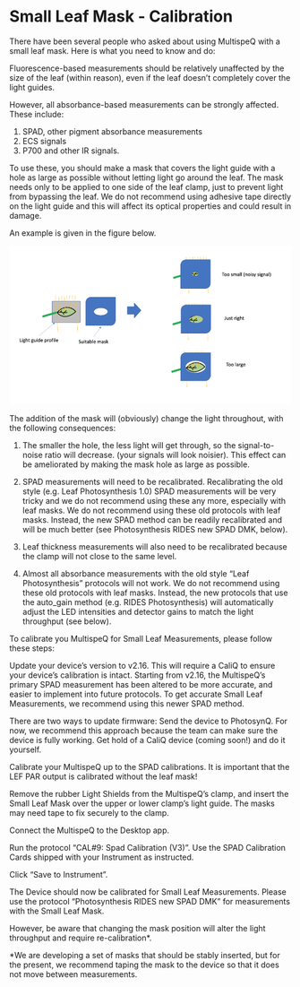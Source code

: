 # Small Leaf Mask - Calibration

There have been several people who asked about using MultispeQ with a small leaf mask. Here is what you need to know and do:

Fluorescence-based measurements should be relatively unaffected by the size of the leaf (within reason), even if the leaf doesn’t completely cover the light guides.

However, all absorbance-based measurements can be strongly affected. These include:

1. SPAD, other pigment absorbance measurements
2. ECS signals
3. P700 and other IR signals. 

To use these, you should make a mask that covers the light guide with a hole as large as possible without letting light go around the leaf. The mask needs only to be applied to one side of the leaf clamp, just to prevent light from bypassing the leaf. We do not recommend using adhesive tape directly on the light guide and this will affect its optical properties and could result in damage. 

An example is given in the figure below. 

![](./images/leaf-mask-theory.png)

The addition of the mask will (obviously) change the light throughout, with the following consequences:

1. The smaller the hole, the less light will get through, so the signal-to-noise ratio will decrease. (your signals will look noisier). This effect can be ameliorated by making the mask hole as large as possible.

2. SPAD measurements will need to be recalibrated. Recalibrating the old style (e.g. Leaf Photosynthesis 1.0) SPAD measurements will be very tricky and we do not recommend using these any more, especially with leaf masks. We do not recommend using these old protocols with leaf masks. Instead, the new SPAD method can be readily recalibrated and will be much better (see Photosynthesis RIDES new SPAD DMK, below).

3. Leaf thickness measurements will also need to be recalibrated because the clamp will not close to the same level. 

4. Almost all absorbance measurements with the old style “Leaf Photosynthesis” protocols will not work. We do not recommend using these old protocols with leaf masks. Instead, the new protocols that use the auto_gain method (e.g. RIDES Photosynthesis) will automatically adjust the LED intensities and detector gains to match the light throughput (see below).



To calibrate you MultispeQ for Small Leaf Measurements, please follow these steps:

Update your device’s version to v2.16. This will require a CaliQ to ensure your device’s calibration is intact. Starting from v2.16, the MultispeQ’s primary SPAD measurement has been altered to be more accurate, and easier to implement into future protocols. To get accurate Small Leaf Measurements, we recommend using this newer SPAD method.

There are two ways to update firmware:
Send the device to PhotosynQ. For now, we recommend this approach because the team can make sure the device is fully working.
Get hold of a CaliQ device (coming soon!) and do it yourself.

Calibrate your MultispeQ up to the SPAD calibrations. It is important that the LEF PAR output is calibrated without the leaf mask! 

Remove the rubber Light Shields from the MultispeQ’s clamp, and insert the Small Leaf Mask over the upper or lower clamp’s light guide. The masks may need tape to fix securely to the clamp.

Connect the MultispeQ to the Desktop app.

Run the protocol “CAL#9: Spad Calibration (V3)”. Use the SPAD Calibration Cards shipped with your Instrument as instructed.

Click “Save to Instrument”.

The Device should now be calibrated for Small Leaf Measurements. Please use the protocol “Photosynthesis RIDES new SPAD DMK” for measurements with the Small Leaf Mask.

However, be aware that changing the mask position will alter the light throughput and require re-calibration*. 

*We are developing a set of masks that should be stably inserted, but for the present, we recommend taping the mask to the device so that it does not move between measurements. 


